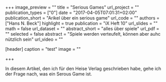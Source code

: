 +++
image_preview = ""
title = "Serious Games"
url_project = ""
publication_types = ["0"]
date = "2017-04-05T07:01:31+02:00"
publication_short = "Arikel über ein serious game"
url_code = ""
authors = ["Hans N. Beck"]
highlight = true
publication = "iX Heft 10"
url_slides = ""
math = false
url_dataset = ""
abstract_short = "alles über spiele"
url_pdf = ""
selected = false
abstract = "Spiele werden verteufelt, können aber auhc nützlich sein"
url_video = ""

[header]
  caption = "test"
  image = ""

+++

In diesem Artikel, den ich für den Heise Verlag geschrieben habe, gehe ich der Frage nach, was ein Serous Game ist.
